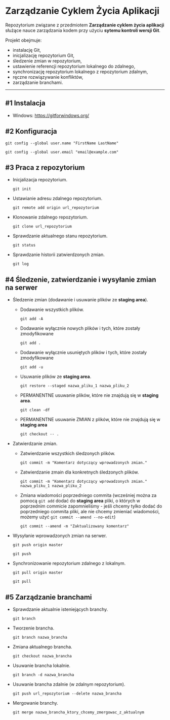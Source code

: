 # Zarządzanie Cyklem Życia Aplikacji

Repozytorium związane z przedmiotem **Zarządzanie cyklem życia aplikacji** służące nauce zarządzania kodem przy użyciu **sytemu kontroli wersji Git**.

Projekt obejmuje:

- instalację Git,
- inicjalizację repozytorium Git,
- śledzenie zmian w repozytorium,
- ustawienie referencji repozytorium lokalnego do zdalnego,
- synchronizację repozytorium lokalnego z repozytorium zdalnym,
- ręczne rozwiązywanie konfliktów,
- zarządzanie branchami.

---

## #1 Instalacja

- Windows: https://gitforwindows.org/

## #2 Konfiguracja

    git config --global user.name "FirstName LastName"

    git config --global user.email "email@example.com"

## #3 Praca z repozytorium

- Inicjalizacja repozytorium.

      git init

- Ustawianie adresu zdalnego repozytorium.

      git remote add origin url_repozytorium

- Klonowanie zdalnego repozytorium.

      git clone url_repozytorium

- Sprawdzanie aktualnego stanu repozytorium.
    
      git status

- Sprawdzanie historii zatwierdzonych zmian.
    
      git log

## #4 Śledzenie, zatwierdzanie i wysyłanie zmian na serwer

- Śledzenie zmian (dodawanie i usuwanie plików ze **staging area**).

    - Dodawanie wszystkich plików.

          git add -A

    - Dodawanie wyłącznie nowych plików i tych, które zostały zmodyfikowane

          git add .

    - Dodawanie wyłącznie usuniętych plików i tych, które zostały zmodyfikowane

          git add -u

    - Usuwanie plików ze **staging area**.

          git restore --staged nazwa_pliku_1 nazwa_pliku_2

    - PERMANENTNE usuwanie plików, które nie znajdują się w **staging area**.

          git clean -df
          
    - PERMANENTNE usuwanie ZMIAN z plików, które nie znajdują się w **staging area**

          git checkout -- .

- Zatwierdzanie zmian.

    - Zatwierdzanie wszystkich śledzonych plików.

          git commit -m "Komentarz dotyczący wprowadzonych zmian."

    - Zatwierdzanie zmain dla konkretnych śledzonych plików.

          git commit -m "Komentarz dotyczący wprowadzonych zmian." nazwa_pliku_1 nazwa_pliku_2
    
    - Zmiana wiadomości poprzedniego commita (wcześniej można za pomocą `git add` dodać do **staging area** pliki, o których w poprzednim commicie zapomnieliśmy - jeśli chcemy tylko dodać do poprzedniego commita pliki, ale nie chcemy zmieniać wiadomości, możemy użyć `git commit --amend --no-edit`)
    
          git commit --amend -m "Zaktualizowany komentarz"
          
- Wysyłanie wprowadzonych zmian na serwer.

      git push origin master

      git push

- Synchronizowanie repozytorium zdalnego z lokalnym.

      git pull origin master

      git pull

## #5 Zarządzanie branchami

- Sprawdzanie aktualnie isteniejących branchy.

      git branch

- Tworzenie brancha.

      git branch nazwa_brancha

- Zmiana aktualnego brancha.

      git checkout nazwa_brancha

- Usuwanie brancha lokalnie.

      git branch -d nazwa_brancha

- Usuwanie brancha zdalnie (w zdalnym repozytorium).

      git push url_repozytorium --delete nazwa_brancha

- Mergowanie branchy.

      git merge nazwa_brancha_ktory_chcemy_zmergowac_z_aktualnym
